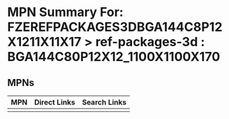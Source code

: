 



# MPN Summary For: FZEREFPACKAGES3DBGA144C8P12X1211X11X17 > ref-packages-3d : BGA144C80P12X12_1100X1100X170

## MPNs
  

|MPN|Direct Links|Search Links|
| :--- | :--- | :--- |
||||
